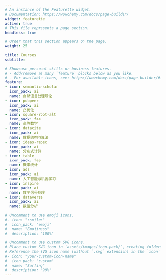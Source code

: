 ```yaml
---
# An instance of the Featurette widget.
# Documentation: https://wowchemy.com/docs/page-builder/
widget: featurette
active: true
# This file represents a page section.
headless: true

# Order that this section appears on the page.
weight: 25

title: Courses
subtitle:

# Showcase personal skills or business features.
# - Add/remove as many `feature` blocks below as you like.
# - For available icons, see: https://wowchemy.com/docs/page-builder/#icons
feature:
- icon: semantic-scholar
  icon_pack: ai
  name: 自然语言处理导论
- icon: pubpeer
  icon_pack: ai
  name: 凸优化
- icon: square-root-alt
  icon_pack: fas
  name: 高等数学
- icon: datacite
  icon_pack: ai
  name: 数据结构与算法
- icon: ideas-repec
  icon_pack: ai
  name: 分布式计算
- icon: table
  icon_pack: fas
  name: 概率统计
- icon: ads
  icon_pack: ai
  name: 人工智能与机器学习
- icon: inspire
  icon_pack: ai
  name: 数字信号处理
- icon: dataverse
  icon_pack: ai
  name: 数值分析

# Uncomment to use emoji icons.
#- icon: ":smile:"
#  icon_pack: "emoji"
#  name: "Emojiness"
#  description: "100%"  

# Uncomment to use custom SVG icons.
# Place custom SVG icon in `assets/images/icon-pack/`, creating folders if necessary.
# Reference the SVG icon name (without `.svg` extension) in the `icon` field.
#- icon: "your-custom-icon-name"
#  icon_pack: "custom"
#  name: "Surfing"
#  description: "90%"
---
```

